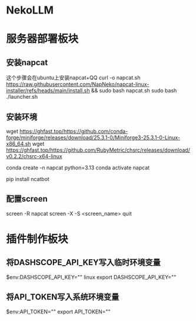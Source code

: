 # NekoLLM

# 服务器部署板块

## 安装napcat
这个步骤会在ubuntu上安装napcat+QQ
curl -o napcat.sh https://raw.githubusercontent.com/NapNeko/napcat-linux-installer/refs/heads/main/install.sh && sudo bash napcat.sh
sudo bash ./launcher.sh

## 安装环境
wget https://ghfast.top/https://github.com/conda-forge/miniforge/releases/download/25.3.1-0/Miniforge3-25.3.1-0-Linux-x86_64.sh
wget https://ghfast.top/https://github.com/RubyMetric/chsrc/releases/download/v0.2.2/chsrc-x64-linux

conda create -n napcat python=3.13
conda activate napcat

pip install ncatbot

## 配置screen
screen -R napcat
screen -X -S <screen_name> quit

# 插件制作板块


## 将DASHSCOPE_API_KEY写入临时环境变量
$env:DASHSCOPE_API_KEY=""
linux
export DASHSCOPE_API_KEY=""

## 将API_TOKEN写入系统环境变量
$env:API_TOKEN=""
export API_TOKEN=""